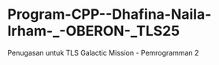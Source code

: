 # Program-CPP--Dhafina-Naila-Irham-_-OBERON-_TLS25
Penugasan untuk TLS Galactic Mission - Pemrogramman 2
